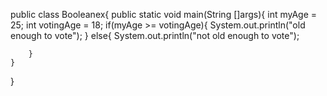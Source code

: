 public class Booleanex{
    public static void main(String []args){
        int myAge = 25;
        int votingAge = 18;
        if(myAge >= votingAge){
            System.out.println("old enough to vote");
        } 
        else{
            System.out.println("not old enough to vote");
                    
        }
    }
}
